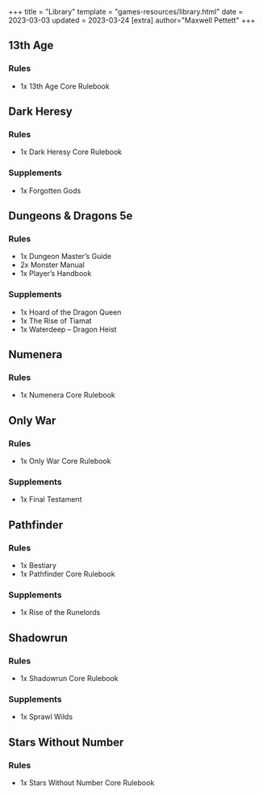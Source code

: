 +++
title = "Library"
template = "games-resources/library.html"
date = 2023-03-03
updated = 2023-03-24 
[extra]
author="Maxwell Pettett"
+++
 



## 13th Age

### Rules

- 1x 13th Age Core Rulebook

## Dark Heresy

### Rules

- 1x Dark Heresy Core Rulebook

### Supplements

- 1x Forgotten Gods

## Dungeons & Dragons 5e

### Rules

- 1x Dungeon Master’s Guide
- 2x Monster Manual
- 1x Player’s Handbook

### Supplements

- 1x Hoard of the Dragon Queen
- 1x The Rise of Tiamat
- 1x Waterdeep – Dragon Heist

## Numenera

### Rules

- 1x Numenera Core Rulebook

## Only War

### Rules

- 1x Only War Core Rulebook

### Supplements

- 1x Final Testament

## Pathfinder

### Rules

- 1x Bestiary
- 1x Pathfinder Core Rulebook

### Supplements

- 1x Rise of the Runelords

## Shadowrun

### Rules

- 1x Shadowrun Core Rulebook

### Supplements

- 1x Sprawl Wilds

## Stars Without Number

### Rules

- 1x Stars Without Number Core Rulebook
